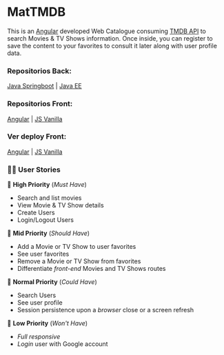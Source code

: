 # MatTMDB

This is an [Angular](https://angular.io/docs) developed Web Catalogue consuming [TMDB API](https://developers.themoviedb.org/3/getting-started/introduction) to search Movies & TV Shows information. Once inside, you can register to save the content to your favorites to consult it later along with user profile data.

### Repositorios Back:
[Java Springboot](https://github.com/Agrossio/mattmdb_springboot_back)
| [Java EE](https://github.com/Agrossio/mattmdb_back)

### Repositorios Front:
[Angular](https://github.com/Agrossio/angular_mattmdb)
| [JS Vanilla](https://github.com/Agrossio/MatTMDB)

### Ver deploy Front:
[Angular](https://movies.matiabossio.com.ar/)
| [JS Vanilla](https://mattmdb.matiabossio.com.ar/)

### 👨‍🏫 User Stories

📕 **High Priority** (_Must Have_)

- Search and list movies
- View Movie & TV Show details
- Create Users
- Login/Logout Users

📘 **Mid Priority** (_Should Have_)

- Add a Movie or TV Show to user favorites
- See user favorites
- Remove a Movie or TV Show from favorites
- Differentiate _front-end_ Movies and TV Shows routes

📗 **Normal Priority** (_Could Have_)

- Search Users
- See user profile
- Session persistence upon a _browser_ close or a screen refresh

📓 **Low Priority** (_Won't Have_)

- _Full responsive_
- _Login_ user with Google account
